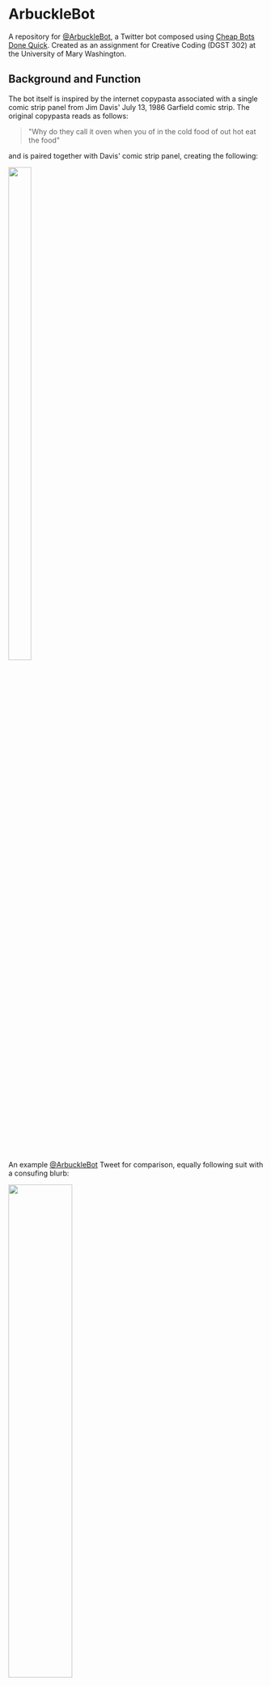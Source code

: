 # ArbuckleBot
A repository for [@ArbuckleBot](https://twitter.com/ArbuckleBot), a Twitter bot composed using [Cheap Bots Done Quick](https://cheapbotsdonequick.com/). Created as an assignment for Creative Coding (DGST 302) at the University of Mary Washington.

## Background and Function
The bot itself is inspired by the internet copypasta associated with a single comic strip panel from Jim Davis' July 13, 1986 Garfield comic strip. The original copypasta reads as follows:

> "Why do they call it oven when you of in the cold food of out hot eat the food"

and is paired together with Davis' comic strip panel, creating the following:

<img src="https://user-images.githubusercontent.com/89407955/132077352-0da83ed8-c27d-4040-9a4f-a88bfed193ad.png" width=30% height=50%>


An example [@ArbuckleBot](https://twitter.com/ArbuckleBot) Tweet for comparison, equally following suit with a consufing blurb: 

<img src="https://user-images.githubusercontent.com/89407955/132077972-6310f74d-15e5-4d43-81ca-d4e0bfda709c.png" width=50% height=50%>

*This bot posts every three hours and is capable of achieving up to 1042041867048 possible permutations*


## Feats, Struggles, and Reflection
When deciding on an idea for this project, I opted to target something a step above the minimum, challenging myself by using slightly more complex syntax, while also allowing for something more relaxed as I learned the methododology sorrounding Twitter bot creation. Similar to Twitter bots such as [@RoofSlappingBot](https://twitter.com/RoofSlappingBot), this bot takes a popular meme and runs with it, though the limited scope of the meme's format made complicating it any further rather challenging.

[@ArbuckleBot](https://twitter.com/ArbuckleBot) stayed rather consistant throughout its development, though small changes went a long way in increasing my happiness with the final project. The simple addition of the cropped image of the comic strip panel to each Tweet makes the generated text look as if it is itself the text bubble associated with Jon Arbuckle. While I thought that overlaying the attached image with the bot-generated text would be interesting, I prefered this more subtle approach. Furthermore, a curated set of generated words made those blurbs posted more humorous and easier to understand. While I see this bot as purely a learning experience to launch future Twitter bot creations, the only thing I could see being improved upon with this bot, given the meme's format, would be increasing the amount of curated adjectives and nouns to reduce the percentage chance of repeated combinations.

## Changes and Improvements
 
  **11/22/21**
- Added an expanded word-list for adjectives, nouns, and verbs
- Reduced post frequency to every 6 hours (from 3)
